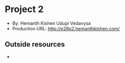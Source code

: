 # Project 2
+ By: Hemanth Kishen Udupi Vedavysa
+ Production URL: <a href="http://e28p2.hemanthkishen.com/" target="_blank">http://e28p2.hemanthkishen.com/</a>

## Outside resources
- 
